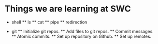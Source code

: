 Things we are learning at SWC
=============================

* shell
** ls
** cat
** pipe
** redirection

* git
** Initialize git repos.
** Add files to git repos.
** Commit messages.
** Atomic commits.
** Set up repository on Github.
** Set up remotes.
